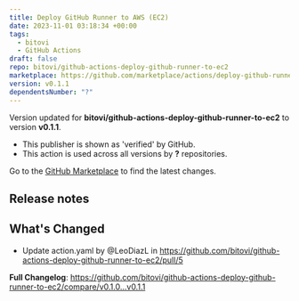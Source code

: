 ```yaml
---
title: Deploy GitHub Runner to AWS (EC2)
date: 2023-11-01 03:18:34 +00:00
tags:
  - bitovi
  - GitHub Actions
draft: false
repo: bitovi/github-actions-deploy-github-runner-to-ec2
marketplace: https://github.com/marketplace/actions/deploy-github-runner-to-aws-ec2
version: v0.1.1
dependentsNumber: "?"
---
```



Version updated for **bitovi/github-actions-deploy-github-runner-to-ec2** to version **v0.1.1**.
- This publisher is shown as 'verified' by GitHub.
- This action is used across all versions by **?** repositories.

Go to the [GitHub Marketplace](https://github.com/marketplace/actions/deploy-github-runner-to-aws-ec2) to find the latest changes.

## Release notes

## What's Changed
* Update action.yaml by @LeoDiazL in https://github.com/bitovi/github-actions-deploy-github-runner-to-ec2/pull/5

**Full Changelog**: https://github.com/bitovi/github-actions-deploy-github-runner-to-ec2/compare/v0.1.0...v0.1.1
